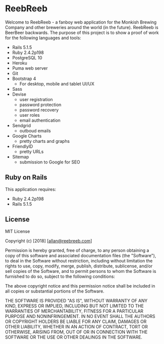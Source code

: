 ReebReeb
================
Welcome to ReebReeb - a fanboy web application for the Monkish Brewing Company and other breweries around the world (in the future).  ReebReeb is BeerBeer backwards.  The purpose of this project is to show a proof of work for the following languages and tools:
- Rails 5.1.5
- Ruby 2.4.2p198
- PostgreSQL 10
- Heroku
- Puma web server
- Git
- Bootstrap 4
	- For desktop, mobile and tablet UI/UX
- Sass
- Devise
	- user registration
	- password protection
	- password recovery
	- user roles
	- email authentication
- Sendgrid
	- outboud emails
- Google Charts
	- pretty charts and graphs
- FriendlyID
	- pretty URLs
- Sitemap
	- submission to Google for SEO


Ruby on Rails
-------------

This application requires:

- Ruby 2.4.2p198
- Rails 5.1.5


License
-------
MIT License

Copyright (c) [2018] [allan@reebreeb.com]

Permission is hereby granted, free of charge, to any person obtaining a copy
of this software and associated documentation files (the "Software"), to deal
in the Software without restriction, including without limitation the rights
to use, copy, modify, merge, publish, distribute, sublicense, and/or sell
copies of the Software, and to permit persons to whom the Software is
furnished to do so, subject to the following conditions:

The above copyright notice and this permission notice shall be included in all
copies or substantial portions of the Software.

THE SOFTWARE IS PROVIDED "AS IS", WITHOUT WARRANTY OF ANY KIND, EXPRESS OR
IMPLIED, INCLUDING BUT NOT LIMITED TO THE WARRANTIES OF MERCHANTABILITY,
FITNESS FOR A PARTICULAR PURPOSE AND NONINFRINGEMENT. IN NO EVENT SHALL THE
AUTHORS OR COPYRIGHT HOLDERS BE LIABLE FOR ANY CLAIM, DAMAGES OR OTHER
LIABILITY, WHETHER IN AN ACTION OF CONTRACT, TORT OR OTHERWISE, ARISING FROM,
OUT OF OR IN CONNECTION WITH THE SOFTWARE OR THE USE OR OTHER DEALINGS IN THE
SOFTWARE.
